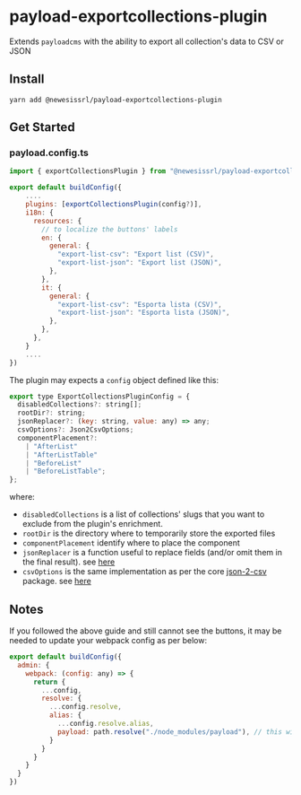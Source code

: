 # payload-exportcollections-plugin

Extends `payloadcms` with the ability to export all collection's data to CSV or JSON

## Install

`yarn add @newesissrl/payload-exportcollections-plugin`

## Get Started

### payload.config.ts

```js
import { exportCollectionsPlugin } from "@newesissrl/payload-exportcollections-plugin";

export default buildConfig({
    ....
    plugins: [exportCollectionsPlugin(config?)],
    i18n: {
      resources: {
        // to localize the buttons' labels
        en: {
          general: {
            "export-list-csv": "Export list (CSV)",
            "export-list-json": "Export list (JSON)",
          },
        },
        it: {
          general: {
            "export-list-csv": "Esporta lista (CSV)",
            "export-list-json": "Esporta lista (JSON)",
          },
        },
      },
    }
    ....
})
```

The plugin may expects a `config` object defined like this:

```js
export type ExportCollectionsPluginConfig = {
  disabledCollections?: string[];
  rootDir?: string;
  jsonReplacer?: (key: string, value: any) => any;
  csvOptions?: Json2CsvOptions;
  componentPlacement?:
    | "AfterList"
    | "AfterListTable"
    | "BeforeList"
    | "BeforeListTable";
};
```

where:
- `disabledCollections` is a list of collections' slugs that you want to exclude from the plugin's enrichment.
- `rootDir` is the directory where to temporarily store the exported files
- `componentPlacement` identify where to place the component
- `jsonReplacer` is a function useful to replace fields (and/or omit them in the final result). see [here](https://dillionmegida.com/p/second-argument-in-json-stringify/#function-replacers)
- `csvOptions` is the same implementation as per the core [json-2-csv](https://www.npmjs.com/package/json-2-csv) package. see [here](https://mrodrig.github.io/json-2-csv/)



## Notes

If you followed the above guide and still cannot see the buttons, it may be needed to update your webpack config as per below:

```js
export default buildConfig({
  admin: {
    webpack: (config: any) => {
      return {
        ...config,
        resolve: {
          ...config.resolve,
          alias: {
            ...config.resolve.alias,
            payload: path.resolve("./node_modules/payload"), // this will fix the components usage of `useConfig` hook
          }
        }
      }
    }
  }
})
```